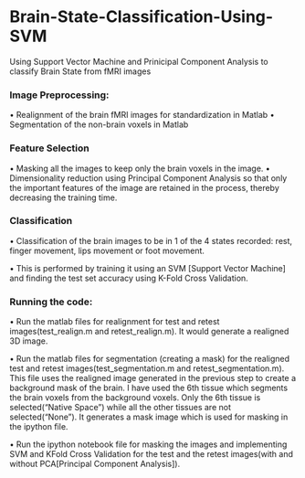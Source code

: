 # Brain-State-Classification-Using-SVM
Using Support Vector Machine and Prinicipal Component Analysis to classify Brain State from fMRI images

### Image Preprocessing:
•	Realignment of the brain fMRI images for standardization in Matlab
•	Segmentation of the non-brain voxels in Matlab
### Feature Selection
•	Masking all the images to keep only the brain voxels in the image.
•	Dimensionality reduction using Principal Component Analysis so that only the important features of the image are retained in the process, thereby decreasing the training time.
### Classification
•	Classification of the brain images to be in 1 of the 4 states recorded: rest, finger movement, lips movement or foot movement. 

•	This is performed by training it using an SVM [Support Vector Machine] and finding the test set accuracy using K-Fold Cross Validation.

### Running the code:

• Run the matlab files for realignment for test and retest images(test_realign.m and retest_realign.m). It would generate a realigned 3D image.

• Run the matlab files for segmentation (creating a mask) for the realigned test and retest images(test_segmentation.m and retest_segmentation.m). This file uses the realigned image generated in the previous step to create a background mask of the brain. I have used the 6th tissue which segments the brain voxels from the background voxels. Only the 6th tissue is selected(“Native Space”) while all the other tissues are not selected(“None”). It generates a mask image which is used for masking in the ipython file.

• Run the ipython notebook file for masking the images and implementing SVM and KFold Cross Validation for the test and the retest images(with and without PCA[Principal Component Analysis]).

